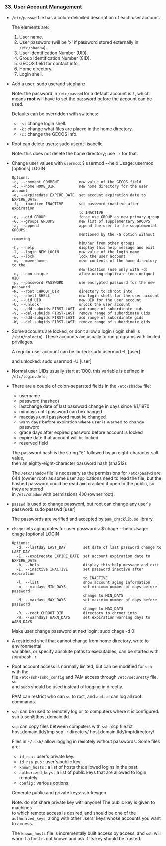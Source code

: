 ### 33. User Account Management

  * `/etc/passwd` file has a colon-delimited description of each user account.

    The elements are:

      1. User name.
      2. User password (will be 'x' if password stored externally in `/etc/shadow`).
      3. User Identification Number (UID).
      4. Group Identification Number (GID).
      5. GECOS field for contact info.
      6. Home directory.
      7. Login shell.

  * Add a user:
        sudo useradd stephane

    Note: the password in `/etc/passwd` for a default account is `!`, which means
    **root** will have to set the password before the account can be used.

    Defaults can be overridden with switches:
      * `-s` : change login shell.
      * `-k` : change what files are placed in the home directory.
      * `-c` : change the GECOS info.

  * Root can delete users:
        sudo userdel isabelle

    Note: this does not delete the home directory; use `-r` for that.

  * Change user values with `usermod`:
        $ usermod --help
        Usage: usermod [options] LOGIN

        Options:
        -c, --comment COMMENT         new value of the GECOS field
        -d, --home HOME_DIR           new home directory for the user account
        -e, --expiredate EXPIRE_DATE  set account expiration date to EXPIRE_DATE
        -f, --inactive INACTIVE       set password inactive after expiration
                                      to INACTIVE
        -g, --gid GROUP               force use GROUP as new primary group
        -G, --groups GROUPS           new list of supplementary GROUPS
        -a, --append                  append the user to the supplemental GROUPS
                                      mentioned by the -G option without removing
                                      him/her from other groups
        -h, --help                    display this help message and exit
        -l, --login NEW_LOGIN         new value of the login name
        -L, --lock                    lock the user account
        -m, --move-home               move contents of the home directory to the
                                      new location (use only with -d)
        -o, --non-unique              allow using duplicate (non-unique) UID
        -p, --password PASSWORD       use encrypted password for the new password
        -R, --root CHROOT_DIR         directory to chroot into
        -s, --shell SHELL             new login shell for the user account
        -u, --uid UID                 new UID for the user account
        -U, --unlock                  unlock the user account
        -v, --add-subuids FIRST-LAST  add range of subordinate uids
        -V, --del-subuids FIRST-LAST  remove range of subordinate uids
        -w, --add-subgids FIRST-LAST  add range of subordinate gids
        -W, --del-subgids FIRST-LAST  remove range of subordinate gids

  * Some accounts are locked, or don't allow a login (login shell is `/sbin/nologin`).
    These accounts are usually to run programs with limited privileges.

    A regular user account can be locked:
        sudo usermod -L [user]

    and unlocked:
        sudo usermod -U [user]

  * Normal user UIDs usually start at 1000, this variable is defined in `/etc/login.defs`.

  * There are a couple of colon-separated fields in the `/etc/shadow` file:
      * username
      * password (hashed)
      * lastchange date of last password change in days since 1/1/1970
      * mindays until password can be changed
      * maxdays until password must be changed
      * warn days before expiration where user is warned to change password
      * grace days after expired password before account is locked
      * expire date that account will be locked
      * reserved field

    The password hash is the string "$6$" followed by an eight-character salt value,  
    then an eighty-eight-character password hash (sha512).

    The `/etc/shadow` file is necessary as the permissions for `/etc/passwd` are
    644 (owner root) as some user applications need to read the file, but the hashed
    password could be read and cracked if open to the public, so they are stored  
    in `/etc/shadow` with permissions 400 (owner root).

  * `passwd` is used to change password, but root can change any user's password:
        sudo passwd [user]

    The passwords are verified and accepted by `pam_cracklib.so` library.

  * `chage` sets aging dates for user passwords:
        $ chage --help
        Usage: chage [options] LOGIN

        Options:
          -d, --lastday LAST_DAY        set date of last password change to LAST_DAY
          -E, --expiredate EXPIRE_DATE  set account expiration date to EXPIRE_DATE
          -h, --help                    display this help message and exit
          -I, --inactive INACTIVE       set password inactive after expiration
                                        to INACTIVE
          -l, --list                    show account aging information
          -m, --mindays MIN_DAYS        set minimum number of days before password
                                        change to MIN_DAYS
          -M, --maxdays MAX_DAYS        set maximim number of days before password
                                        change to MAX_DAYS
          -R, --root CHROOT_DIR         directory to chroot into
          -W, --warndays WARN_DAYS      set expiration warning days to WARN_DAYS

    Make user change password at next login:
        sudo chage -d 0 <user>

  * A restricted shell that cannot change from home directory, write to environmental  
    variables, or specify absolute paths to executables, can be started with:
        /bin/bash -r

  * Root account access is normally limited, but can be modified for `ssh` with the  
    file `/etc/ssh/sshd_config` and PAM access through `/etc/securetty` file. `su`  
    and `sudo` should be used instead of logging in directly.

    PAM can restrict who can `su` to root, and `auditd` can log all root commands.

  * `ssh` can be used to remotely log on to computers where it is configured:
        ssh [user@]host.domain.tld

    `scp` can copy files between computers with `ssh`:
        scp file.txt host.domain.tld:/tmp
        scp -r directory/ host.domain.tld:/tmp/directory/

    Files in `~/.ssh/` allow logging in remotely without passwords. Some files are:
      * `id_rsa` : user's private key.
      * `id_rsa.pub` : user's public key.
      * `known_hosts` : a list of hosts that allowed logins in the past.
      * `authorized_keys` : a list of public keys that are allowed to login remotely.
      * `config` : various options.

    Generate public and private keys:
        ssh-keygen

    Note: do not share private key with anyone! The public key is given to machines  
    to which remote access is desired, and should be one of the `authorized_keys`,
    along with other users' keys whose accounts you want to access.

    The `known_hosts` file is incrementally built access by access, and `ssh` will  
    warn if a host is not known and ask if its key should be trusted.
